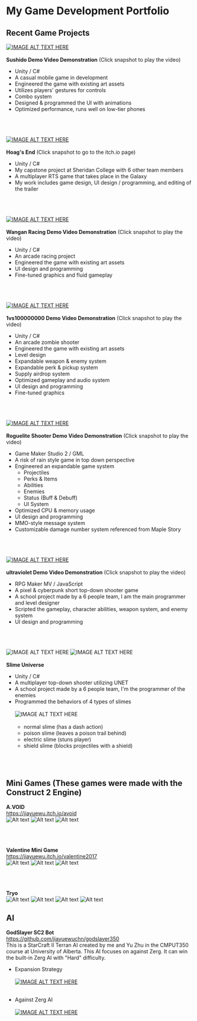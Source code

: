 # My Game Development Portfolio

## Recent Game Projects
[![IMAGE ALT TEXT HERE](screenshots/sushido1.png)](https://youtu.be/BLjaV7WUXTg)<br><br>
**Sushido Demo Video Demonstration** (Click snapshot to play the video)
-	Unity / C#
-	A casual mobile game in development
-	Engineered the game with existing art assets
- Utilizes players' gestures for controls
- Combo system
-	Designed & programmed the UI with animations
- Optimized performance, runs well on low-tier phones
<br><br><br><br>

[![IMAGE ALT TEXT HERE](https://img.itch.zone/aW1hZ2UvOTk4NjkwLzY3NjQ3OTQuanBn/original/gyyGJL.jpg)](https://sheridanspacewar.itch.io/hoags-end)<br><br>
**Hoag's End** (Click snapshot to go to the itch.io page)
- Unity / C#
- My capstone project at Sheridan College with 6 other team members
- A multiplayer RTS game that takes place in the Galaxy
- My work includes game design, UI design / programming, and editing of the trailer
<br><br><br><br>

[![IMAGE ALT TEXT HERE](https://img.youtube.com/vi/nqhbQj19tRQ/0.jpg)](https://www.youtube.com/watch?v=nqhbQj19tRQ)<br><br>
**Wangan Racing Demo Video Demonstration** (Click snapshot to play the video)
-	Unity / C#
-	An arcade racing project
-	Engineered the game with existing art assets
-	UI design and programming
-	Fine-tuned graphics and fluid gameplay<br><br><br><br>


[![IMAGE ALT TEXT HERE](https://img.youtube.com/vi/PpnX-FK6KfM/0.jpg)](https://www.youtube.com/watch?v=PpnX-FK6KfM)<br><br>
**1vs100000000 Demo Video Demonstration** (Click snapshot to play the video)
-	Unity / C#
-	An arcade zombie shooter
-	Engineered the game with existing art assets
-	Level design
-	Expandable weapon & enemy system 
-	Expandable perk & pickup system
-	Supply airdrop system
-	Optimized gameplay and audio system
-	UI design and programming
-	Fine-tuned graphics<br><br><br><br>

[![IMAGE ALT TEXT HERE](https://img.youtube.com/vi/1LGAKW8iWVs/0.jpg)](https://www.youtube.com/watch?v=1LGAKW8iWVs)<br><br>
**Roguelite Shooter Demo Video Demonstration** (Click snapshot to play the video)
- Game Maker Studio 2 / GML
- A risk of rain style game in top down perspective
- Engineered an expandable game system
  - Projectiles
  - Perks & Items
  - Abilities
  - Enemies
  - Status (Buff & Debuff)
  - UI System
- Optimized CPU & memory usage
- UI design and programming
- MMO-style message system
- Customizable damage number system referenced from Maple Story
<br><br><br><br>


[![IMAGE ALT TEXT HERE](https://img.youtube.com/vi/cnKpbyFCbyo/0.jpg)](https://www.youtube.com/watch?v=cnKpbyFCbyo)<br><br>
**ultraviolet Demo Video Demonstration** (Click snapshot to play the video)
- RPG Maker MV / JavaScript
- A pixel & cyberpunk short top-down shooter game
- A school project made by a 6 people team, I am the main programmer and level designer
- Scripted the gameplay, character abilities, weapon system, and enemy system
- UI design and programming<br><br><br><br>

![IMAGE ALT TEXT HERE](screenshots/slimeuniverse1.png)
![IMAGE ALT TEXT HERE](screenshots/slimeuniverse2.png)<br><br>
**Slime Universe**
- Unity / C#
- A multiplayer top-down shooter utilizing UNET
- A school project made by a 6 people team, I'm the programmer of the enemies
- Programmed the behaviors of 4 types of slimes<br><br>
![IMAGE ALT TEXT HERE](screenshots/slimeuniverse3.png)<br><br>
  - normal slime (has a dash action)
  - poison slime (leaves a poison trail behind)
  - electric slime (stuns player)
  - shield slime (blocks projectiles with a shield)
  <br><br><br><br>

## Mini Games (These games were made with the Construct 2 Engine)
**A.VOID**<br>
https://jiayuewu.itch.io/avoid<br>
![Alt text](screenshots/avoid1.png) ![Alt text](screenshots/avoid2.png) ![Alt text](screenshots/avoid3.png) <br><br><br><br>

**Valentine Mini Game**<br>
https://jiayuewu.itch.io/valentine2017<br>
![Alt text](screenshots/valentine1.png) ![Alt text](screenshots/valentine2.png) ![Alt text](screenshots/valentine3.png) <br><br><br><br>

**Tryo**<br>
![Alt text](screenshots/tryo1.png) ![Alt text](screenshots/tryo2.png) ![Alt text](screenshots/tryo3.png) ![Alt text](screenshots/tryo4.png)

## AI
**GodSlayer SC2 Bot**<br>
https://github.com/jiayuewuchn/godslayer350
<br>
This is a StarCraft II Terran AI created by me and Yu Zhu in the CMPUT350 course at University of Alberta.
This AI focuses on against Zerg. It can win the built-in Zerg AI with "Hard" difficulty. <br>

- Expansion Strategy <br><br>
[![IMAGE ALT TEXT HERE](https://img.youtube.com/vi/y-Qc1SYb8ig/0.jpg)](https://www.youtube.com/watch?v=y-Qc1SYb8ig)<br><br>

- Against Zerg AI <br><br>
[![IMAGE ALT TEXT HERE](https://img.youtube.com/vi/b9Ms4F-PmS0/0.jpg)](https://www.youtube.com/watch?v=b9Ms4F-PmS0)<br><br>
